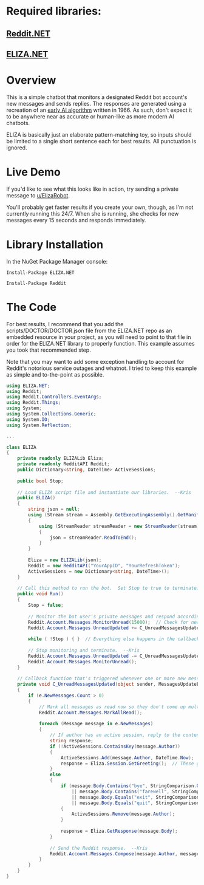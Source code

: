 # Required libraries:

## [Reddit.NET](https://github.com/sirkris/Reddit.NET)

## [ELIZA.NET](https://github.com/sirkris/ELIZA.NET)

# Overview

This is a simple chatbot that monitors a designated Reddit bot account's new messages and sends replies.  The responses are generated using a recreation of an [early AI algorithm](https://en.wikipedia.org/wiki/ELIZA) written in 1966.  As such, don't expect it to be anywhere near as accurate or human-like as more modern AI chatbots.  

ELIZA is basically just an elaborate pattern-matching toy, so inputs should be limited to a single short sentence each for best results.  All punctuation is ignored.

# Live Demo

If you'd like to see what this looks like in action, try sending a private message to [u/ElizaRobot](/u/ElizaRobot).  

You'll probably get faster results if you create your own, though, as I'm not currently running this 24/7.  When she is running, she checks for new messages every 15 seconds and responds immediately.

# Library Installation

In the NuGet Package Manager console:

    Install-Package ELIZA.NET
    
    Install-Package Reddit

# The Code

For best results, I recommend that you add the scripts/DOCTOR/DOCTOR.json file from the ELIZA.NET repo as an embedded resource in your project, as you will need to point to that file in order for the ELIZA.NET library to properly function.  This example assumes you took that recommended step.

Note that you may want to add some exception handling to account for Reddit's notorious service outages and whatnot.  I tried to keep this example as simple and to-the-point as possible.

```c#
using ELIZA.NET;
using Reddit;
using Reddit.Controllers.EventArgs;
using Reddit.Things;
using System;
using System.Collections.Generic;
using System.IO;
using System.Reflection;

...

class ELIZA
{
    private readonly ELIZALib Eliza;
    private readonly RedditAPI Reddit;
    public Dictionary<string, DateTime> ActiveSessions;
    
    public bool Stop;
    
    // Load ELIZA script file and instantiate our libraries.  --Kris
    public ELIZA()
    {
        string json = null;
        using (Stream stream = Assembly.GetExecutingAssembly().GetManifestResourceStream("DOCTOR.json"))
        {
            using (StreamReader streamReader = new StreamReader(stream))
            {
                json = streamReader.ReadToEnd();
            }
        }
        
        Eliza = new ELIZALib(json);
        Reddit = new RedditAPI("YourAppID", "YourRefreshToken");
        ActiveSessions = new Dictionary<string, DateTime>();
    }
    
    // Call this method to run the bot.  Set Stop to true to terminate.  --Kris
    public void Run()
    {
        Stop = false;
        
        // Monitor the bot user's private messages and respond accordingly.  --Kris
        Reddit.Account.Messages.MonitorUnread(15000);  // Check for new messages every 15 seconds.  You can change this or remove entirely to let Reddit.NET manage the delays.
        Reddit.Account.Messages.UnreadUpdated += C_UnreadMessagesUpdated;
        
        while ( !Stop ) { }  // Everything else happens in the callback function below when new messages are received.  --Kris
        
        // Stop monitoring and terminate.  --Kris
        Reddit.Account.Messages.UnreadUpdated -= C_UnreadMessagesUpdated;
        Reddit.Account.Messages.MonitorUnread();
    }
    
    // Callback function that's triggered whenever one or more new messages come in.  --Kris
    private void C_UnreadMessagesUpdated(object sender, MessagesUpdateEventArgs e)
    {
        if (e.NewMessages.Count > 0)
        {
            // Mark all messages as read now so they don't come up multiple times.  --Kris
            Reddit.Account.Messages.MarkAllRead();
            
            foreach (Message message in e.NewMessages)
            {
                // If author has an active session, reply to the content.  Otherwise, respond with greeting.  --Kris
                string response;
                if (!ActiveSessions.ContainsKey(message.Author))
                {
                    ActiveSessions.Add(message.Author, DateTime.Now);
                    response = Eliza.Session.GetGreeting();  // These greetings are really generic so feel free to replace this with your own custom greeting string.  --Kris
                }
                else
                {
                    if (message.Body.Contains("bye", StringComparison.OrdinalIgnoreCase)
                        || message.Body.Contains("farewell", StringComparison.OrdinalIgnoreCase)
                        || message.Body.Equals("exit", StringComparison.OrdinalIgnoreCase)
                        || message.Body.Equals("quit", StringComparison.OrdinalIgnoreCase))
                    {
                        ActiveSessions.Remove(message.Author);
                    }
                    
                    response = Eliza.GetResponse(message.Body);
                }
                
                // Send the Reddit response.  --Kris
                Reddit.Account.Messages.Compose(message.Author, message.Subject, response);
            }
        }
    }
}
```
